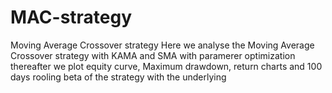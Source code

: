 # MAC-strategy
Moving Average Crossover strategy 
Here we analyse the Moving Average Crossover strategy with KAMA and SMA with paramerer optimization
thereafter we plot equity curve, Maximum drawdown, return charts and 100 days rooling beta of the strategy with the underlying
